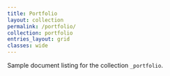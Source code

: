 ```yaml
---
title: Portfolio
layout: collection
permalink: /portfolio/
collection: portfolio
entries_layout: grid
classes: wide
---
```


Sample document listing for the collection `_portfolio`.

